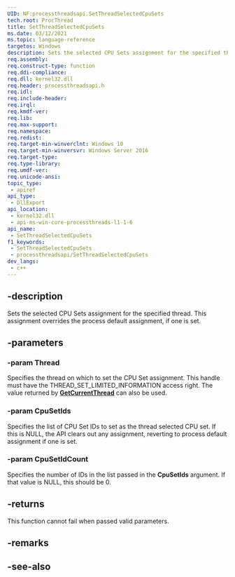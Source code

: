 ```yaml
---
UID: NF:processthreadsapi.SetThreadSelectedCpuSets
tech.root: ProcThread
title: SetThreadSelectedCpuSets
ms.date: 03/12/2021
ms.topic: language-reference
targetos: Windows
description: Sets the selected CPU Sets assignment for the specified thread. This assignment overrides the process default assignment, if one is set.
req.assembly: 
req.construct-type: function
req.ddi-compliance: 
req.dll: kernel32.dll
req.header: processthreadsapi.h
req.idl: 
req.include-header: 
req.irql: 
req.kmdf-ver: 
req.lib: 
req.max-support: 
req.namespace: 
req.redist: 
req.target-min-winverclnt: Windows 10
req.target-min-winversvr: Windows Server 2016
req.target-type: 
req.type-library: 
req.umdf-ver: 
req.unicode-ansi: 
topic_type:
 - apiref
api_type:
 - DllExport 
api_location:
 - kernel32.dll
 - api-ms-win-core-processthreads-l1-1-6
api_name:
 - SetThreadSelectedCpuSets
f1_keywords:
 - SetThreadSelectedCpuSets
 - processthreadsapi/SetThreadSelectedCpuSets
dev_langs:
 - c++
---
```


## -description

Sets the selected CPU Sets assignment for the specified thread. This assignment overrides the process default assignment, if one is set.


## -parameters

### -param Thread

Specifies the thread on which to set the CPU Set assignment. This handle must have the THREAD\_SET\_LIMITED\_INFORMATION access right. The value returned by [**GetCurrentThread**](/windows/win32/api/processthreadsapi/nf-processthreadsapi-getcurrentthread) can also be used.


### -param CpuSetIds

Specifies the list of CPU Set IDs to set as the thread selected CPU set. If this is NULL, the API clears out any assignment, reverting to process default assignment if one is set.


### -param CpuSetIdCount

Specifies the number of IDs in the list passed in the **CpuSetIds** argument. If that value is NULL, this should be 0.


## -returns

This function cannot fail when passed valid parameters.

## -remarks

## -see-also


